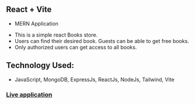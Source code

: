## React + Vite
* MERN Application
- This is a simple react Books store.
- Users can find their desired book. Guests can be able to get free books.
- Only authorized users can get access to all books.

## Technology Used:
- JavaScript, MongoDB, ExpressJs, ReactJs, NodeJs, Tailwind, Vite
### [Live application](https://e-book-app-a44e209ca5a0.herokuapp.com/)
